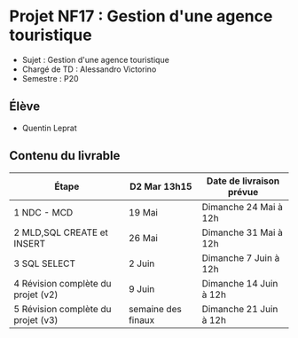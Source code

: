 # Projet NF17 : Gestion d'une agence touristique

 - Sujet : Gestion d'une agence touristique
 - Chargé de TD : Alessandro Victorino
 - Semestre : P20 
 
 ## Élève 
 
 - Quentin Leprat
 
 ## Contenu du livrable 

| Étape | D2 Mar 13h15 | Date de livraison prévue |
| ------ | ------ | ------ |
| 1 NDC - MCD | 19 Mai | Dimanche 24 Mai à 12h |
| 2 MLD,SQL CREATE et INSERT| 26 Mai | Dimanche 31 Mai à 12h |
| 3 SQL SELECT| 2 Juin | Dimanche 7 Juin à 12h |
| 4 Révision complète du projet (v2) | 9 Juin | Dimanche 14 Juin à 12h |
| 5 Révision complète du projet (v3)| semaine des finaux | Dimanche 21 Juin à 12h |